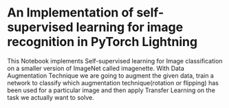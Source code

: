 # An Implementation of self-supervised learning for image recognition in PyTorch Lightning


This Notebook implements Self-supervised learning for Image classification on a smaller version of ImageNet called imagenette. With Data Augmentation Technique we are going to augment the given data, train a network to classify which augmentation technique(rotation or flipping) has been used for a particular image and then apply Transfer Learning on the task we actually want to solve. 
